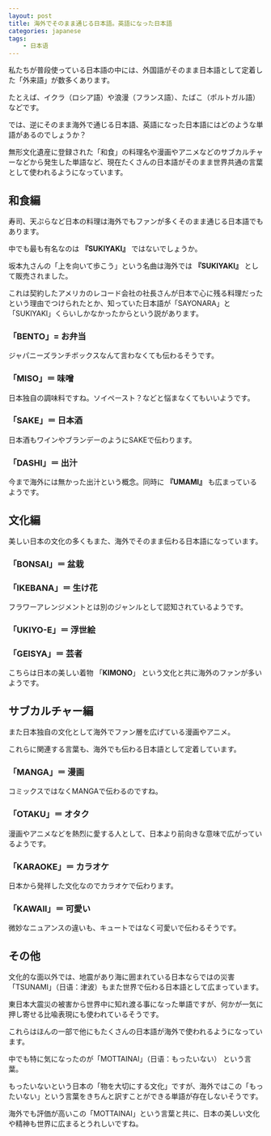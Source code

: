 ```yaml
---
layout: post
title: 海外でそのまま通じる日本語。英語になった日本語
categories: japanese
tags:
    - 日本语
---
```


私たちが普段使っている日本語の中には、外国語がそのまま日本語として定着した「外来語」が数多くあります。

たとえば、イクラ<span class='more'>（ロシア語）</span>や浪漫<span class='more'>（フランス語）</span>、たばこ<span class='more'>（ポルトガル語）</span>などです。

では、逆にそのまま海外で通じる日本語、英語になった日本語にはどのような単語があるのでしょうか？

無形文化遺産に登録された「和食」の料理名や漫画やアニメなどのサブカルチャーなどから発生した単語など、現在たくさんの日本語がそのまま世界共通の言葉として使われるようになっています。

## 和食編

寿司、天ぷらなど日本の料理は海外でもファンが多くそのまま通じる日本語でもあります。

中でも最も有名なのは **『SUKIYAKI』** ではないでしょうか。

坂本九さんの「上を向いて歩こう」という名曲は海外では **『SUKIYAKI』** として販売されました。

これは契約したアメリカのレコード会社の社長さんが日本で心に残る料理だったという理由でつけられたとか、知っていた日本語が「SAYONARA」と「SUKIYAKI」くらいしかなかったからという説があります。

### 「BENTO」= お弁当

ジャパニーズランチボックスなんて言わなくても伝わるそうです。

### 「MISO」＝ 味噌

日本独自の調味料ですね。ソイペースト？などと悩まなくてもいいようです。

### 「SAKE」＝ 日本酒

日本酒もワインやブランデーのようにSAKEで伝わります。

### 「DASHI」＝ 出汁

今まで海外には無かった出汁という概念。同時に **『UMAMI』** も広まっているようです。

## 文化編

美しい日本の文化の多くもまた、海外でそのまま伝わる日本語になっています。

### 「BONSAI」＝ 盆栽

### 「IKEBANA」＝ 生け花

フラワーアレンジメントとは別のジャンルとして認知されているようです。

### 「UKIYO-E」＝ 浮世絵

### 「GEISYA」＝ 芸者

こちらは日本の美しい着物 「**KIMONO**」 という文化と共に海外のファンが多いようです。

## サブカルチャー編

また日本独自の文化として海外でファン層を広げている漫画やアニメ。

これらに関連する言葉も、海外でも伝わる日本語として定着しています。
  
### 「MANGA」＝ 漫画

コミックスではなくMANGAで伝わるのですね。
  
### 「OTAKU」＝ オタク

漫画やアニメなどを熱烈に愛する人として、日本より前向きな意味で広がっているようです。

### 「KARAOKE」＝ カラオケ

日本から発祥した文化なのでカラオケで伝わります。

### 「KAWAII」＝ 可愛い

微妙なニュアンスの違いも、キュートではなく可愛いで伝わるそうです。


## その他

文化的な面以外では、地震があり海に囲まれている日本ならではの災害「TSUNAMI」<span class='more'>（日语：津波）</span>もまた世界で伝わる日本語として広まっています。

東日本大震災の被害から世界中に知れ渡る事になった単語ですが、何かが一気に押し寄せる比喩表現にも使われているそうです。

これらはほんの一部で他にもたくさんの日本語が海外で使われるようになっています。

中でも特に気になったのが「MOTTAINAI」<span class='more'>（日语：もったいない）</span> という言葉。

もったいないという日本の「物を大切にする文化」ですが、海外ではこの「もったいない」という言葉をきちんと訳すことができる単語が存在しないそうです。

海外でも評価が高いこの「MOTTAINAI」という言葉と共に、日本の美しい文化や精神も世界に広まるとうれしいですね。